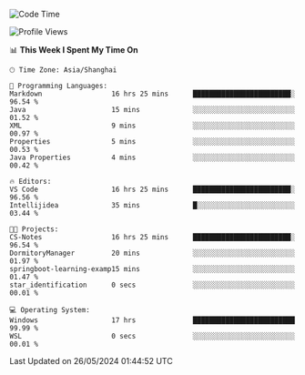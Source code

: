 <!--START_SECTION:waka-->
![Code Time](http://img.shields.io/badge/Code%20Time-1%2C714%20hrs%2044%20mins-blue)

![Profile Views](http://img.shields.io/badge/Profile%20Views-1-blue)

📊 **This Week I Spent My Time On** 

```text
🕑︎ Time Zone: Asia/Shanghai

💬 Programming Languages: 
Markdown                 16 hrs 25 mins      ████████████████████████░   96.54 % 
Java                     15 mins             ░░░░░░░░░░░░░░░░░░░░░░░░░   01.52 % 
XML                      9 mins              ░░░░░░░░░░░░░░░░░░░░░░░░░   00.97 % 
Properties               5 mins              ░░░░░░░░░░░░░░░░░░░░░░░░░   00.53 % 
Java Properties          4 mins              ░░░░░░░░░░░░░░░░░░░░░░░░░   00.42 % 

🔥 Editors: 
VS Code                  16 hrs 25 mins      ████████████████████████░   96.56 % 
Intellijidea             35 mins             █░░░░░░░░░░░░░░░░░░░░░░░░   03.44 % 

🐱‍💻 Projects: 
CS-Notes                 16 hrs 25 mins      ████████████████████████░   96.54 % 
DormitoryManager         20 mins             ░░░░░░░░░░░░░░░░░░░░░░░░░   01.97 % 
springboot-learning-examp15 mins             ░░░░░░░░░░░░░░░░░░░░░░░░░   01.47 % 
star_identification      0 secs              ░░░░░░░░░░░░░░░░░░░░░░░░░   00.01 % 

💻 Operating System: 
Windows                  17 hrs              █████████████████████████   99.99 % 
WSL                      0 secs              ░░░░░░░░░░░░░░░░░░░░░░░░░   00.01 % 
```


 Last Updated on 26/05/2024 01:44:52 UTC
<!--END_SECTION:waka-->
